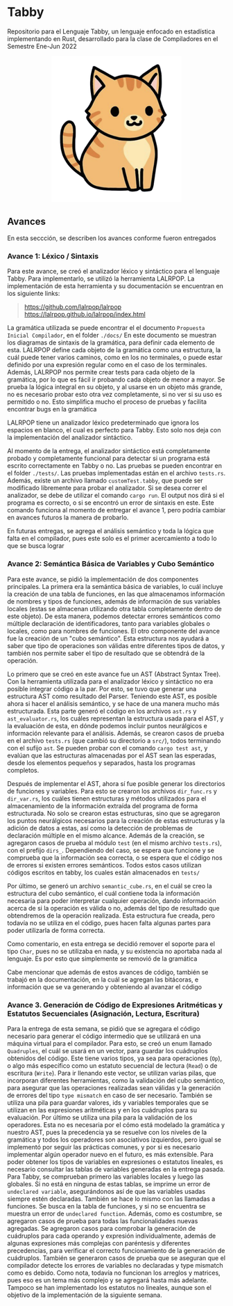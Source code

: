 # Tabby

Repositorio para el Lenguaje Tabby, un lenguaje enfocado en estadística implementando en Rust, desarrollado para la clase de Compiladores en el Semestre Ene-Jun 2022

<p align="center"><img src="./tabby.png" width="300"/></p>

## Avances

En esta seccción, se describen los avances conforme fueron entregados

### Avance 1: Léxico / Sintaxis

Para este avance, se creó el analizador léxico y sintáctico para el lenguaje Tabby. Para implementarlo, se utilizó la herramienta LALRPOP. La implementación de esta herramienta y su documentación se encuentran en los siguiente links:

> https://github.com/lalrpop/lalrpop 
> https://lalrpop.github.io/lalrpop/index.html

La gramática utilizada se puede encontrar el el documento `Propuesta Inicial Compilador`, en el folder `./docs/`
En este documento se muestran los diagramas de sintaxis de la gramática, para definir cada elemento de esta.
LALRPOP define cada objeto de la gramática como una estructura, la cuál puede tener varios caminos, como en los no terminales, o puede estar definido por una expresión regular como en el caso de los terminales.
Además, LALRPOP nos permite crear tests para cada objeto de la gramática, por lo que es fácil ir probando cada objeto de menor a mayor. Se prueba la lógica integral en su objeto, y al usarse en un objeto más grande, no es necesario probar esto otra vez completamente, si no ver si su uso es permitido o no. Esto simplifica mucho el proceso de pruebas y facilita encontrar bugs en la gramática

LALRPOP tiene un analizador léxico predeterminado que ignora los espacios en blanco, el cual es perfecto para Tabby. Esto solo nos deja con la implementación del analizador sintáctico.

Al momento de la entrega, el analizador sintáctico está completamente probado y completamente funcional para detectar si un programa está escrito correctamente en Tabby o no. Las pruebas se pueden encontrar en el folder `./tests/`. Las pruebas implementadas están en el archivo `tests.rs`. Además, existe un archivo llamado `customTest.tabby`, que puede ser modificado libremente para probar el analizador. Si se desea correr el analizador, se debe de utilizar el comando `cargo run`. El output nos dirá si el programa es correcto, o si se encontró un error de sintaxis en este. Este comando funciona al momento de entregar el avance 1, pero podría cambiar en avances futuros la manera de probarlo.

En futuras entregas, se agrega el análisis semántico y toda la lógica que falta en el compilador, pues este solo es el primer acercamiento a todo lo que se busca lograr

### Avance 2: Semántica Básica de Variables y Cubo Semántico

Para este avance, se pidió la implementación de dos componentes principales. La primera era la semántica básica de variables, lo cuál incluye la creación de una tabla de funciones, en las que almacenamos información de nombres y tipos de funciones, además de información de sus variables locales (estas se almacenan utilizando otra tabla completamente dentro de este objeto). De esta manera, podemos detectar errores semánticos como múltiple declaración de identificadores, tanto para variables globales o locales, como para nombres de funciones.
El otro componente del avance fue la creación de un "cubo semántico". Esta estructura nos ayudará a saber que tipo de operaciones son válidas entre diferentes tipos de datos, y también nos permite saber el tipo de resultado que se obtendrá de la operación.

Lo primero que se creó en este avance fue un AST (Abstract Syntax Tree). Con la herramienta utilizada para el analizador léxico y sintáctico no era posible integrar código a la par. Por esto, se tuvo que generar una estructura AST como resultado del Parser. Teniendo este AST, es posible ahora si hacer el análisis semántico, y se hace de una manera mucho más estructurada.
Esta parte generó el código en los archivos `ast.rs` y `ast_evaluator.rs`, los cuáles representan la estructura usada para el AST, y la evaluación de esta, en dónde podemos incluir puntos neurálgicos e información relevante para el análisis.
Además, se crearon casos de prueba en el archivo `tests.rs` (que cambió su directorio a `src/`), todos terminando con el sufijo `ast`. Se pueden probar con el comando `cargo test ast`, y evalúan que las estructuras almacenadas por el AST sean las esperadas, desde los elementos pequeños y separados, hasta los programas completos.

Después de implementar el AST, ahora sí fue posible generar los directorios de funciones y variables. Para esto se crearon los archivos `dir_func.rs` y `dir_var.rs`, los cuáles tienen estructuras y métodos utilizados para el almacenamiento de la información extraída del programa de forma estructurada. No solo se crearon estas estructuras, sino que se agregaron los puntos neurálgicos necesarios para la creación de estas estructuras y la adición de datos a estas, así como la detección de problemas de declaración múltiple en el mismo alcance. Además de la creación, se agregaron casos de prueba al módulo `test` (en el mismo archivo `tests.rs`), con el prefijo `dirs_`. Dependiendo del caso, se espera que funcione y se comprueba que la información sea correcta, o se espera que el código nos de errores si existen errores semánticos. Todos estos casos utilizan códigos escritos en tabby, los cuales están almacenados en `tests/`

Por último, se generó un archivo `semantic_cube.rs`, en el cuál se creo la estructura del cubo semántico, el cuál contiene toda la información necesaria para poder interpretar cualquier operación, dando información acerca de si la operación es válida o no, además del tipo de resultado que obtendremos de la operación realizada. Esta estructura fue creada, pero todavía no se utiliza en el código, pues hacen falta algunas partes para poder utilizarla de forma correcta.

Como comentario, en esta entrega se decidió remover el soporte para el tipo `Char`, pues no se utilizaba en nada, y su existencia no aportaba nada al lenguaje. Es por esto que simplemente se removió de la gramática

Cabe mencionar que además de estos avances de código, también se trabajó en la documentación, en la cuál se agregan las bitácoras, e información que se va generando y obteniendo al avanzar el código

### Avance 3. Generación de Código de Expresiones Aritméticas y Estatutos Secuenciales (Asignación, Lectura, Escritura)

Para la entrega de esta semana, se pidió que se agregara el código necesario para generar el código intermedio que se utilizará en una máquina virtual para el compilador.
Para esto, se creó un enum llamado `Quadruples`, el cuál se usará en un vector, para guardar los cuádruplos obtenidos del código. Este tiene varios tipos, ya sea para operaciones (`Op`), o algo más específico como un estatuto secuencial de lectura (`Read`) o de escritura (`Write`). Para ir llenando este vector, se utilizan varias pilas, que incorporan diferentes herramientas, como la validación del cubo semántico, para asegurar que las operaciones realizadas sean válidas y la generación de errores del tipo `type mismatch` en caso de ser necesario. También se utiliza una pila para guardar valores, ids y variables temporales que se utilizan en las expresiones aritméticas y en los cuádruplos para su evaluación. Por último se utiliza una pila para la validación de los operadores. Esta no es necesaria por el cómo está modelado la gramática y nuestro AST, pues la precedencia ya se resuelve con los niveles de la gramática y todos los operadores son asociativos izquierdos, pero igual se implementó por seguir las prácticas comunes, y por si es necesario implementar algún operador nuevo en el futuro, es más extensible. 
Para poder obtener los tipos de variables en expresiones o estatutos lineales, es necesario consultar las tablas de variables generadas en la entrega pasada. Para Tabby, se comprueban primero las variables locales y luego las globales. Si no está en ninguna de estas tablas, se imprime un error de `undeclared variable`, asegurándonos así de que las variables usadas siempre estén declaradas. También se hace lo mismo con las llamadas a funciones. Se busca en la tabla de funciones, y si no se encuentra se muestra un error de `undeclared function`. 
Además, como es costumbre, se agregaron casos de prueba para todas las funcionalidades nuevas agregadas. Se agregaron casos para comprobar la generación de cuádruplos para cada operando y expresión individualmente, además de algunas expresiones más complejas con paréntesis y diferentes precedencias, para verificar el correcto funcionamiento de la generación de cuádruplos.  También se generaron casos de prueba que se aseguran que el compilador detecte los errores de variables no declaradas y type mismatch como es debido. 
Como nota, todavía no funcionan los arreglos y matrices, pues eso es un tema más complejo y se agregará hasta más adelante. Tampoco se han implementado los estatutos no lineales, aunque son el objetivo de la implementación de la siguiente semana. 
